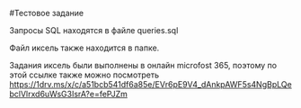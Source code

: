 #Тестовое задание 

Запросы SQL находятся в файле queries.sql


Файл иксель также находится в папке. 

Задания иксель были выполнены в онлайн microfost 365, поэтому по этой ссылке также можно посмотреть https://1drv.ms/x/c/a51bcb541df6a85e/EVr6pE9V4_dAnkpAWF5s4NgBpLQebclVlrxd6uWsG3IsrA?e=fePJZm
